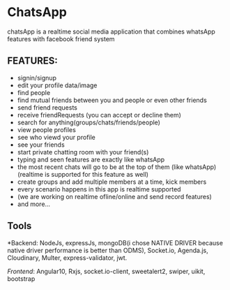 # ChatsApp

chatsApp is a realtime social media application that combines whatsApp features with facebook friend system

## FEATURES:
  - signin/signup
  - edit your profile data/image
  - find people
  - find mutual friends between you and people or even other friends
  - send friend requests
  - receive friendRequests (you can accept or decline them)
  - search for anything(groups/chats/friends/people)
  - view people profiles
  - see who viewd your profile
  - see your friends
  - start private chatting room with your friend(s)
  - typing and seen features are exactly like whatsApp
  - the most recent chats will go to be at the top of them (like whatsApp) (realtime is supported for this feature as well)
  - create groups and add multiple members at a time, kick members
  - every scenario happens in this app is realtime supported
  - (we are working on realtime ofline/online and send record features)
  - and more...


## Tools

*Backend: NodeJs, expressJs, mongoDB(i chose NATIVE DRIVER because native driver performance is better than ODMS), Socket.io, Agenda.js, Cloudinary, Multer, express-validator, jwt.


*Frontend*: Angular10, Rxjs, socket.io-client, sweetalert2, swiper, uikit, bootstrap

